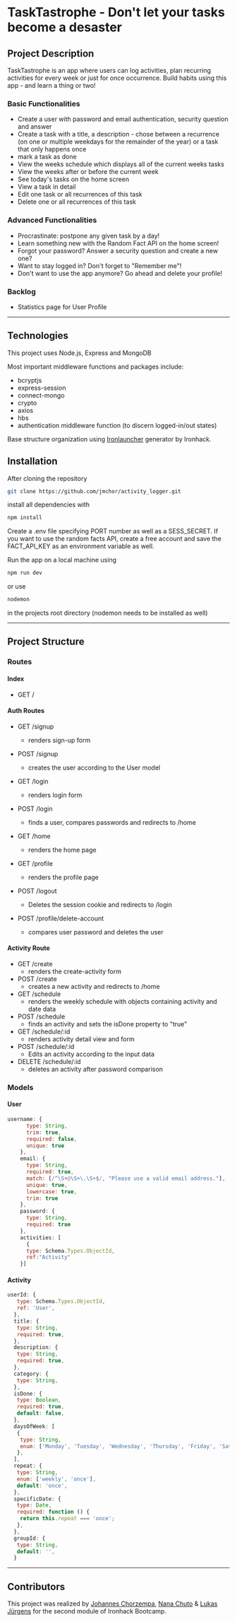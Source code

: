 # TaskTastrophe - Don't let your tasks become a desaster

## Project Description

TaskTastrophe is an app where users can log activities, plan recurring activities for every week or just for once occurrence. Build habits using this app - and learn a thing or two!

### Basic Functionalities

- Create a user with password and email authentication, security question and answer
- Create a task with a title, a description - chose between a recurrence (on one or multiple weekdays for the remainder of the year) or a task that only happens once
- mark a task as done
- View the weeks schedule which displays all of the current weeks tasks
- View the weeks after or before the current week
- See today's tasks on the home screen
- View a task in detail
- Edit one task or all recurrences of this task
- Delete one or all recurrences of this task

### Advanced Functionalities

- Procrastinate: postpone any given task by a day!
- Learn something new with the Random Fact API on the home screen!
- Forgot your password? Answer a security question and create a new one?
- Want to stay logged in? Don't forget to "Remember me"!
- Don't want to use the app anymore? Go ahead and delete your profile!

### Backlog

- Statistics page for User Profile

---

## Technologies

This project uses Node.js, Express and MongoDB

Most important middleware functions and packages include:

- bcryptjs
- express-session
- connect-mongo
- crypto
- axios
- hbs
- authentication middleware function (to discern logged-in/out states)

Base structure organization using [Ironlauncher](https://www.npmjs.com/package/ironlauncher) generator by Ironhack.

## Installation

After cloning the repository

```bash
git clone https://github.com/jmchor/activity_logger.git
```

install all dependencies with

```bash
npm install
```

Create a .env file specifying PORT number as well as a SESS_SECRET. If you want to use the random facts API, create a free account and save the FACT_API_KEY as an environment variable as well.

Run the app on a local machine using

```bash
npm run dev
```

or use

```bash
nodemon
```

in the projects root directory (nodemon needs to be installed as well)

---

## Project Structure

### Routes

#### Index

- GET /

#### Auth Routes

- GET /signup
     - renders sign-up form
- POST /signup
     - creates the user according to the User model
- GET /login
     - renders login form
- POST /login
     - finds a user, compares passwords and redirects to /home
- GET /home
     - renders the home page
- GET /profile

     - renders the profile page

- POST /logout
     - Deletes the session cookie and redirects to /login
- POST /profile/delete-account
     - compares user password and deletes the user

#### Activity Route

- GET /create
     - renders the create-activity form
- POST /create
     - creates a new activity and redirects to /home
- GET /schedule
     - renders the weekly schedule with objects containing activity and date data
- POST /schedule
     - finds an activity and sets the isDone property to "true"
- GET /schedule/:id
     - renders activity detail view and form
- POST /schedule/:id
     - Edits an activity according to the input data
- DELETE /schedule/:id
     - deletes an activity after password comparison

### Models

#### User

```javascript
username: {
      type: String,
      trim: true,
      required: false,
      unique: true
    },
    email: {
      type: String,
      required: true,
      match: [/^\S+@\S+\.\S+$/, "Please use a valid email address."],
      unique: true,
      lowercase: true,
      trim: true
    },
    password: {
      type: String,
      required: true
    },
    activities: [
      {
      type: Schema.Types.ObjectId,
      ref:"Activity"
    }]
```

#### Activity

```javascript
userId: {
   type: Schema.Types.ObjectId,
   ref: 'User',
  },
  title: {
   type: String,
   required: true,
  },
  description: {
   type: String,
   required: true,
  },
  category: {
   type: String,
  },
  isDone: {
   type: Boolean,
   required: true,
   default: false,
  },
  daysOfWeek: [
   {
    type: String,
    enum: ['Monday', 'Tuesday', 'Wednesday', 'Thursday', 'Friday', 'Saturday', 'Sunday'],
   },
  ],
  repeat: {
   type: String,
   enum: ['weekly', 'once'],
   default: 'once',
  },
  specificDate: {
   type: Date,
   required: function () {
    return this.repeat === 'once';
   },
  },
  groupId: {
   type: String,
   default: '',
  }
```

---

## Contributors

This project was realized by [Johannes Chorzempa](https://github.com/jmchor), [Nana Chuto](https://github.com/nncht) & [Lukas Jürgens](https://github.com/lukasmerlin) for the second module of Ironhack Bootcamp.
